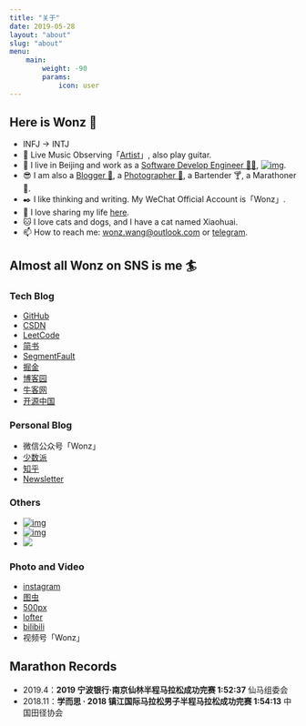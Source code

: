 ```yaml
---
title: "关于"
date: 2019-05-28
layout: "about"
slug: "about"
menu:
    main:
        weight: -90
        params: 
            icon: user
---
```

## Here is Wonz 👋

- INFJ -> INTJ
- 🎸 Live Music Observing「[Artist](https://wonz.wang/live/)」, also play guitar.
- 🔭 I live in Beijing and work as a [Software Develop Engineer 👨‍💻](), [![img](https://img.shields.io/badge/dynamic/json?color=000000&label=GitHub&query=%24.data.totalSubs&suffix=%20followers&url=https%3A%2F%2Fapi.spencerwoo.com%2Fsubstats%2F%3Fsource%3Dgithub%26queryKey%3DWonz5130)](https://github.com/Wonz5130).
- 😎 I am also a [Blogger 📝](https://wonz.wang/), a [Photographer 📸](https://www.instagram.com/wonz_photo/), a Bartender 🍸, a Marathoner🏃.
- ✒️ I like thinking and writing. My WeChat Official Account is「Wonz」.
- 🎨 I love sharing my life [here](https://www.instagram.com/wonz_wang/).
- 🐱 I love cats and dogs, and I have a cat named Xiaohuai.
- 📫 How to reach me: wonz.wang@outlook.com or [telegram](https://t.me/wonz_wang).

## Almost all Wonz on SNS is me 🏄

### Tech Blog

- [GitHub](https://github.com/Wonz5130)
- [CSDN](https://wonzwang.blog.csdn.net/)
- [LeetCode](https://leetcode-cn.com/u/wonz/)
- [简书](https://www.jianshu.com/u/faadf622beb4)
- [SegmentFault](https://segmentfault.com/u/wonz)
- [掘金](https://juejin.im/user/501033034850205)
- [博客园](https://www.cnblogs.com/wonz/)
- [牛客网](https://blog.nowcoder.net/wonz)
- [开源中国](https://my.oschina.net/wonz)

### Personal Blog

- 微信公众号「Wonz」
- [少数派](https://sspai.com/u/wonzwang/updates)
- [知乎](https://www.zhihu.com/people/wonzwang)
- [Newsletter](https://wonz.hedwig.pub/)

### Others

- [![img](https://img.shields.io/badge/dynamic/json?color=ffe411&label=%E5%8D%B3%E5%88%BB&query=%24.data.totalSubs&suffix=%20%E8%A2%AB%E5%85%B3%E6%B3%A8&url=https%3A%2F%2Fapi.spencerwoo.com%2Fsubstats%2F%3Fsource%3DjikeFollower%26queryKey%3DWonz221)](https://rsshub.app/jike/user/Wonz221)
- [![img](https://img.shields.io/badge/dynamic/json?color=DC143C&label=%E5%BE%AE%E5%8D%9A&query=%24.data.totalSubs&suffix=%20%E7%B2%89%E4%B8%9D&url=https%3A%2F%2Fapi.spencerwoo.com%2Fsubstats%2F%3Fsource%3Dweibo%26queryKey%3D5994991181)](https://weibo.com/wonzwang)
- [![](https://img.shields.io/badge/dynamic/json?color=FF0000&label=%E7%BD%91%E6%98%93%E4%BA%91&query=%24.data.totalSubs&suffix=%20%E7%B2%89%E4%B8%9D&url=https%3A%2F%2Fapi.spencerwoo.com%2Fsubstats%2F%3Fsource%3DneteaseMusic%26queryKey%3D341450455)](https://music.163.com/#/user/home?id=341450455)

### Photo and Video

- [instagram](https://www.instagram.com/wonz_photo/)
- [图虫](https://wonz-wang.tuchong.com/)
- [500px](https://500px.com.cn/wonz)
- [lofter](https://wonz-wang.lofter.com/)
- [bilibili](https://space.bilibili.com/5490664)
- 视频号「Wonz」

## Marathon Records

- 2019.4：**2019 宁波银行·南京仙林半程马拉松成功完赛 1:52:37** 仙马组委会
- 2018.11：**学而思 · 2018 镇江国际马拉松男子半程马拉松成功完赛 1:54:13** 中国田径协会
